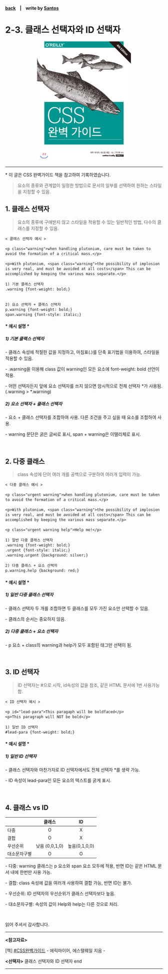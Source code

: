 <p>

#### [back](../../../README.md) &nbsp;&nbsp; | &nbsp;&nbsp; write by [Santos](https://github.com/SangchoKim)

</p>

# 2-3. 클래스 선택자와 ID 선택자

<p align="center" >
    <img src="../../images/main.jpeg" width=300px>
</p>


---
<p> * 이 글은 CSS 완벽가이드 책을 참고하여 기록하였습니다. </p>

> 요소의 종류와 관계없이 일정한 방법으로 문서의 일부를 선택하여 원하는 스타일을 지정할 수 있음.

## 1. 클래스 선택자

> 요소의 종류에 구애받지 않고 스타일을 적용할 수 있는 일반적인 방법, 다수의 클래스를 지정할 수 있음.

```
< 클래스 선택자 예시 > 

<p class="warning">when handling plutonium, care must be taken to avoid the formation of a critical mass.</p>

<p>With plutonium, <span class="warning">the possibility of implosion is very real, and must be avoided at all costs</span> This can be accomplished by keeping the various mass separate.</p>

1) 기본 클래스 선택자 
.warning {font-weight: bold;}


2) 요소 선택자 + 클래스 선택자
p.warning {font-weight: bold;}
span.warning {font-style: italic;}

```

#### \* 예시 설명 \*

##### 1) 기본 클랙스 선택자 

 \- 클래스 속성에 적절한 값을 지정하고, 마침표(.)를 단축 표기법을 이용하여, 스타일을 적용할 수 있음. 

 \- .warning을 이용해 class 값이 warning인 모든 요소에 font-weight: bold 선언이 적용.

 \- 어떤 선택자든지 앞에 요소 선택자를 쓰지 않으면 암시적으로 전체 선택자 *가 사용됨. (.warning > *.warning)

 ##### 2) 요소 선택자 + 클래스 선택자
 
 \- 요소 + 클래스 선택자를 조합하여 사용. 다른 조건을 주고 싶을 때 요소를 조합하여 사용.

 \- warning 문단은 굵은 글씨로 표시, span + warning은 이탤리체로 표시.

</br>

## 2. 다중 클래스

> class 속성에 단어 여러 개를 공백으로 구분하여 여러개 입력이 가능.  

```
< 다중 클래스 예시 >

<p class="urgent warning">when handling plutonium, care must be taken to avoid the formation of a critical mass.</p>

<p>With plutonium, <span class="warning">the possibility of implosion is very real, and must be avoided at all costs</span> This can be accomplished by keeping the various mass separate.</p>

<p class="urgent warning help">Help me!</p>

1) 일반 다중 클래스 선택자
.warning {font-weight: bold;}
.urgent {font-style: italic;}
.warning.urgent {background: silver;}

2) 다중 클래스 + 요소 선택자
p.warning.help {background: red;}
```

#### \* 예시 설명 \*

 ##### 1) 일반 다중 클래스 선택자

 \- 클래스 선택자 두 개를 조합하면 두 클래스를 모두 가진 요소만 선택할 수 있음.

 \- 클래스의 순서는 중요하지 않음.

##### 2) 다중 클래스 + 요소 선택자

 \- p 요소 + class의 warning과 help가 모두 포함된 태그만 선택이 됨.

</br>

## 3. ID 선택자

> ID 선택자는 #으로 시작, id속성의 값을 참조, 같은 HTML 문서에 1번 사용가능함.

```
< ID 선택자 예시 >

<p id="lead-para">This paragaph will be boldfaced</p>
<p>This paragraph will NOT be bold</p>

1) 일반 ID 선택자
#lead-para {font-weight: bold;}

```

#### \* 예시 설명 \*

 ##### 1) 일반 ID 선택자

 \- 클래스 선택자와 마찬가지로 ID 선택자에서도 전체 선택자 *를 생략 가능.

 \- ID 속성이 lead-para인 모든 요소의 텍스트를 굵게 표시.

</br>

## 4. 클래스 vs ID

| <center></center>  | <center>클래스</center> | <center>ID</center> | 
| ----------------------------- | :---------------------: | :---------------------: 
| 다중  | O | X |
| 결합 | O | X |
| 우선순위 | 낮음 (0,0,1,0) | 높음(0,1,0,0) |
| 대소문자구별 | O | O |

\- 다중: warning 클래스는 p 요소와 span 요소 모두에 적용, 반면 ID는 같은 HTML 문서 내에 한번만 사용 가능.

\- 결합: class 속성에 값을 여러개 사용하여 결합 가능, 반면 ID는 불가.

\- 우선순위: ID 선택자의 우선순위가 클래스 선택자보다 높음.

\- 대소문자구별: 속성의 값이 Help와 help는 다른 것으로 처리.

</br>

 <span>읽어 주셔서 감사합니다.</span>

---

<strong><참고자료></strong>
</br>

[책] [#CSS완벽가이드][css완벽가이드] - 에릭마이어, 에스텔웨일 지음 -
</br>


<strong><선택자></strong> 클래스 선택자와 ID 선택자 end

---

[css완벽가이드]: http://www.yes24.com/Product/Goods/98858290